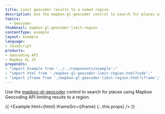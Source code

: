 ```yaml
---
title: Limit geocoder results to a named region
description: Use the mapbox-gl-geocoder control to search for places using Mapbox Geocoding API limiting results to a region.
topics:
  - Geocoder
thumbnail: mapbox-gl-geocoder-limit-region
contentType: example
layout: example
language:
- JavaScript
products:
- Geocoding API
- Mapbox GL JS
prependJs:
- "import Example from '../../components/example';"
- "import html from './mapbox-gl-geocoder-limit-region.html?code';"
- "import iframe from './mapbox-gl-geocoder-limit-region.html?iframe';"
---
```


Use the [mapbox-gl-geocoder](https://github.com/mapbox/mapbox-gl-geocoder) control to search for places using Mapbox Geocoding API limiting results to a region.

{{ <Example html={html} iframeSrc={iframe} {...this.props} /> }}

